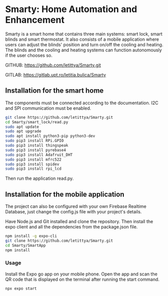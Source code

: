 # Smarty: Home Automation and Enhancement

Smarty is a smart home that contains three main systems: smart lock, smart blinds and smart thermostat. It also consists of a mobile application where users can adjust the blinds' position and turn on/off the cooling and heating. The blinds and the cooling and heating systems can function autonomously if the user chooses so. 

GITHUB: https://github.com/letittya/Smarty.git

GITLAB: https://gitlab.upt.ro/letitia.bulica/Smarty

## Installation for the smart home

The components must be connected according to the documentation. I2C and SPI communication must be enabled. 

```bash
git clone https://github.com/letittya/Smarty.git
cd Smarty/smart_lock/read.py
sudo apt update
sudo apt upgrade
sudo apt install python3-pip python3-dev
sudo pip3 install RPi.GPIO
sudo pip3 install thingspeak
sudo pip3 install pyrebase4
sudo pip3 install Adafruit_DHT
sudo pip3 install mfrc522
sudo pip3 install spidev
sudo pip3 install rpi_lcd
```
Then run the application read.py.

## Installation for the mobile application

The project can also be configured with your own Firebase Realtime Database, just change the config.js file with your project's details. 

Have Node.js and Git installed and clone the repository. Then install the expo client and all the dependencies from the package.json file.

```bash
npm install -g expo-cli
git clone https://github.com/letittya/Smarty.git
cd Smarty/SmartApp
npm install
```

### Usage

Install the Expo go app on your mobile phone. Open the app and scan the QR code that is displayed on the terminal after running the start command.  

```bash
npx expo start
```


